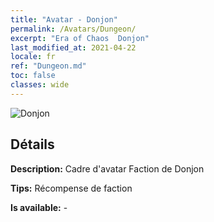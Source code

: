 ```yaml
---
title: "Avatar - Donjon"
permalink: /Avatars/Dungeon/
excerpt: "Era of Chaos  Donjon"
last_modified_at: 2021-04-22
locale: fr
ref: "Dungeon.md"
toc: false
classes: wide
---
```

 ![Donjon](/images/a/avatarFrame_45.png)

## Détails

 **Description:** Cadre d'avatar Faction de Donjon 

 **Tips:** Récompense de faction 

 **Is available:**  - 


